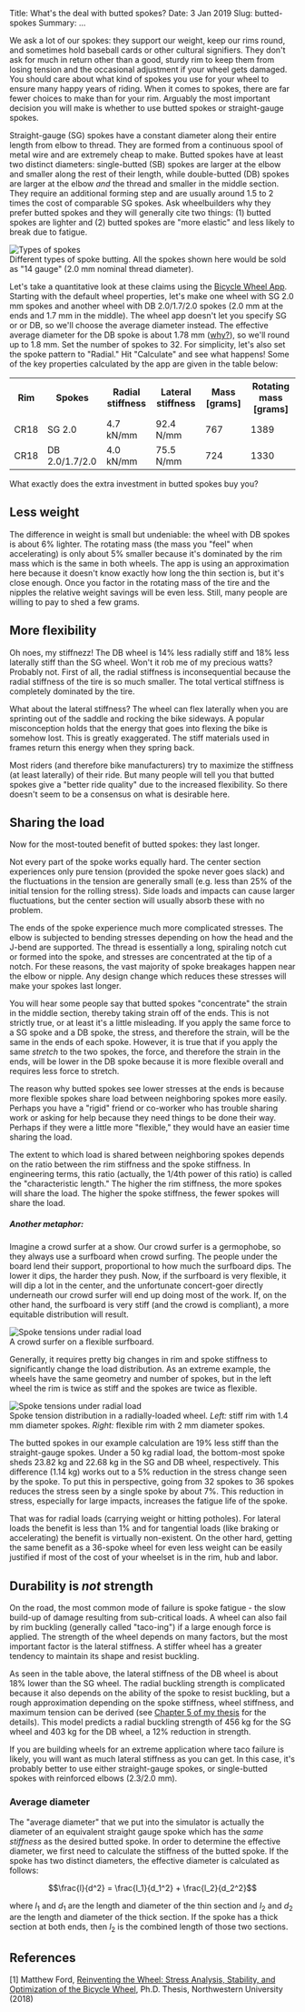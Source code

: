 Title: What's the deal with butted spokes?
Date: 3 Jan 2019
Slug: butted-spokes
Summary: ...

We ask a lot of our spokes: they support our weight, keep our rims round, and sometimes hold baseball cards or other cultural signifiers. They don't ask for much in return other than a good, sturdy rim to keep them from losing tension and the occasional adjustment if your wheel gets damaged. You should care about what kind of spokes you use for your wheel to ensure many happy years of riding. When it comes to spokes, there are far fewer choices to make than for your rim. Arguably the most important decision you will make is whether to use butted spokes or straight-gauge spokes.

Straight-gauge (SG) spokes have a constant diameter along their entire length from elbow to thread. They are formed from a continuous spool of metal wire and are extremely cheap to make. Butted spokes have at least two distinct diameters: single-butted (SB) spokes are larger at the elbow and smaller along the rest of their length, while double-butted (DB) spokes are larger at the elbow _and_ the thread and smaller in the middle section. They require an additional forming step and are usually around 1.5 to 2 times the cost of comparable SG spokes. Ask wheelbuilders why they prefer butted spokes and they will generally cite two things: (1) butted spokes are lighter and (2) butted spokes are "more elastic" and less likely to break due to fatigue.

<img class="img-fluid" alt="Types of spokes" src="{filename}/images/butted-spokes/spoke_types_small.png" />
<div class="figure-caption">Different types of spoke butting. All the spokes shown here would be sold as "14 gauge" (2.0 mm nominal thread diameter).</div>

Let's take a quantitative look at these claims using the [Bicycle Wheel App](/). Starting with the default wheel properties, let's make one wheel with SG 2.0 mm spokes and another wheel with DB 2.0/1.7/2.0 spokes (2.0 mm at the ends and 1.7 mm in the middle). The wheel app doesn't let you specify SG or or DB, so we'll choose the average diameter instead. The effective average diameter for the DB spoke is about 1.78 mm ([why?](#average-diameter)), so we'll round up to 1.8 mm. Set the number of spokes to 32. For simplicity, let's also set the spoke pattern to "Radial." Hit "Calculate" and see what happens! Some of the key properties calculated by the app are given in the table below:

<table class="table table-hover">
  <tr><th>Rim</th><th>Spokes</th><th>Radial stiffness</th><th>Lateral stiffness</th><th>Mass [grams]</th><th>Rotating mass [grams]</th></tr>
  <tr><td>CR18</td><td>SG 2.0</td><td>4.7 kN/mm</td><td>92.4 N/mm</td><td>767</td><td>1389</td></tr>
  <tr><td>CR18</td><td>DB 2.0/1.7/2.0</td><td>4.0 kN/mm</td><td>75.5 N/mm</td><td>724</td><td>1330</td></tr>
</table>

What exactly does the extra investment in butted spokes buy you?

## Less weight

The difference in weight is small but undeniable: the wheel with DB spokes is about 6% lighter. The rotating mass (the mass you "feel" when accelerating) is only about 5% smaller because it's dominated by the rim mass which is the same in both wheels. The app is using an approximation here because it doesn't know exactly how long the thin section is, but it's close enough. Once you factor in the rotating mass of the tire and the nipples the relative weight savings will be even less. Still, many people are willing to pay to shed a few grams.

## More flexibility

Oh noes, my stiffnezz! The DB wheel is 14% less radially stiff and 18% less laterally stiff than the SG wheel. Won't it rob me of my precious watts? Probably not. First of all, the radial stiffness is inconsequential because the radial stiffness of the tire is so much smaller. The total vertical stiffness is completely dominated by the tire.

What about the lateral stiffness? The wheel can flex laterally when you are sprinting out of the saddle and rocking the bike sideways. A popular misconception holds that the energy that goes into flexing the bike is somehow lost. This is greatly exaggerated. The stiff materials used in frames return this energy when they spring back.

Most riders (and therefore bike manufacturers) try to maximize the stiffness (at least laterally) of their ride. But many people will tell you that butted spokes give a "better ride quality" due to the increased flexibility. So there doesn't seem to be a consensus on what is desirable here.

## Sharing the load

Now for the most-touted benefit of butted spokes: they last longer.

Not every part of the spoke works equally hard. The center section experiences only pure tension (provided the spoke never goes slack) and the fluctuations in the tension are generally small (e.g. less than 25% of the initial tension for the rolling stress). Side loads and impacts can cause larger fluctuations, but the center section will usually absorb these with no problem.

The ends of the spoke experience much more complicated stresses. The elbow is subjected to bending stresses depending on how the head and the J-bend are supported. The thread is essentially a long, spiraling notch cut or formed into the spoke, and stresses are concentrated at the tip of a notch. For these reasons, the vast majority of spoke breakages happen near the elbow or nipple. Any design change which reduces these stresses will make your spokes last longer.

You will hear some people say that butted spokes "concentrate" the strain in the middle section, thereby taking strain off of the ends. This is not strictly true, or at least it's a little misleading. If you apply the same force to a SG spoke and a DB spoke, the stress, and therefore the strain, will be the same in the ends of each spoke. However, it is true that if you apply the same _stretch_ to the two spokes, the force, and therefore the strain in the ends, will be lower in the DB spoke because it is more flexible overall and requires less force to stretch.

The reason why butted spokes see lower stresses at the ends is because more flexible spokes share load between neighboring spokes more easily. Perhaps you have a "rigid" friend or co-worker who has trouble sharing work or asking for help because they need things to be done their way. Perhaps if they were a little more "flexible," they would have an easier time sharing the load.

The extent to which load is shared between neighboring spokes depends on the ratio between the rim stiffness and the spoke stiffness. In engineering terms, this ratio (actually, the 1/4th power of this ratio) is called the "characteristic length." The higher the rim stiffness, the more spokes will share the load. The higher the spoke stiffness, the fewer spokes will share the load.

##### Another metaphor:
Imagine a crowd surfer at a show. Our crowd surfer is a germophobe, so they always use a surfboard when crowd surfing. The people under the board lend their support, proportional to how much the surfboard dips. The lower it dips, the harder they push. Now, if the surfboard is very flexible, it will dip a lot in the center, and the unfortunate concert-goer directly underneath our crowd surfer will end up doing most of the work. If, on the other hand, the surfboard is very stiff (and the crowd is compliant), a more equitable distribution will result.

<img class="img-fluid" alt="Spoke tensions under radial load" src="{filename}/images/butted-spokes/crowd_surfer.png" />
<div class="figure-caption">A crowd surfer on a flexible surfboard.</div>

Generally, it requires pretty big changes in rim and spoke stiffness to significantly change the load distribution. As an extreme example, the wheels have the same geometry and number of spokes, but in the left wheel the rim is twice as stiff and the spokes are twice as flexible.

<img class="img-fluid" alt="Spoke tensions under radial load" src="{filename}/images/butted-spokes/char_length_comparison.png" />
<div class="figure-caption">Spoke tension distribution in a radially-loaded wheel. <em>Left:</em> stiff rim with 1.4 mm diameter spokes. <em>Right:</em> flexible rim with 2 mm diameter spokes.</div>

The butted spokes in our example calculation are 19% less stiff than the straight-gauge spokes. Under a 50 kg radial load, the bottom-most spoke sheds 23.82 kg and 22.68 kg in the SG and DB wheel, respectively. This difference (1.14 kg) works out to a 5% reduction in the stress change seen by the spoke. To put this in perspective, going from 32 spokes to 36 spokes reduces the stress seen by a single spoke by about 7%. This reduction in stress, especially for large impacts, increases the fatigue life of the spoke.

That was for radial loads (carrying weight or hitting potholes). For lateral loads the benefit is less than 1% and for tangential loads (like braking or accelerating) the benefit is virtually non-existent. On the other hard, getting the same benefit as a 36-spoke wheel for even less weight can be easily justified if most of the cost of your wheelset is in the rim, hub and labor.

## Durability is _not_ strength

On the road, the most common mode of failure is spoke fatigue - the slow build-up of damage resulting from sub-critical loads. A wheel can also fail by rim buckling (generally called "taco-ing") if a large enough force is applied. The strength of the wheel depends on many factors, but the most important factor is the lateral stiffness. A stiffer wheel has a greater tendency to maintain its shape and resist buckling.

As seen in the table above, the lateral stiffness of the DB wheel is about 18% lower than the SG wheel. The radial buckling strength is complicated because it also depends on the ability of the spoke to resist buckling, but a rough approximation depending on the spoke stiffness, wheel stiffness, and maximum tension can be derived (see [Chapter 5 of my thesis](#references) for the details). This model predicts a radial buckling strength of 456 kg for the SG wheel and 403 kg for the DB wheel, a 12% reduction in strength.

If you are building wheels for an extreme application where taco failure is likely, you will want as much lateral stiffness as you can get. In this case, it's probably better to use either straight-gauge spokes, or single-butted spokes with reinforced elbows (2.3/2.0 mm).

<!-- 32 spokes -->
<!-- straight: 23.82 / 50 = 0.476 -->
<!-- butted:   22.68 / 50 = 0.454 -->
<!-- Difference of 1.14 kg for 50 kg load (about -5%) -->

<!-- 36 spokes -->
<!-- straight: 22.17 / 50 = 0.443 -->
<!-- butted:   21.07 / 50 = 0.421 -->
<!-- Difference of 1.1 kg for 50 kg load (about -5%) -->

<!-- 36 spokes -->
<!-- straight: 22.17 / 10 = 0.443 -->
<!-- butted:   21.07 / 50 = 0.421 -->
<!-- Difference of 1.1 kg for 50 kg load (about -5%) -->

<!-- going to 36 spokes reduces force by 1.65 kg (about -7%) -->

<!-- Analogy: Crowd-surfing with a flexible surfboard. The more flexible the surfboard, the more load is transferred to the people right underneath the surfer. -->

### Average diameter

The "average diameter" that we put into the simulator is actually the diameter of an equivalent straight gauge spoke which has the _same stiffness_ as the desired butted spoke. In order to determine the effective diameter, we first need to calculate the stiffness of the butted spoke. If the spoke has two distinct diameters, the effective diameter is calculated as follows:

$$\frac{l}{d^2} = \frac{l_1}{d_1^2} + \frac{l_2}{d_2^2}$$

where $l_1$ and $d_1$ are the length and diameter of the thin section and $l_2$ and $d_2$ are the length and diameter of the thick section. If the spoke has a thick section at both ends, then $l_2$ is the combined length of those two sections.

## References

[1] Matthew Ford, [Reinventing the Wheel: Stress Analysis, Stability, and Optimization of the Bicycle Wheel](https://github.com/dashdotrobot/phd-thesis/releases/download/v1.0/Ford_BicycleWheelThesis_v1.0.pdf), Ph.D. Thesis, Northwestern University (2018)